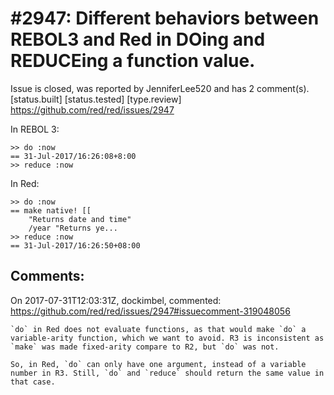 
#2947: Different behaviors between REBOL3 and Red in DOing and REDUCEing a function value.
================================================================================
Issue is closed, was reported by JenniferLee520 and has 2 comment(s).
[status.built] [status.tested] [type.review]
<https://github.com/red/red/issues/2947>

In REBOL 3:
```Red
>> do :now
== 31-Jul-2017/16:26:08+8:00
>> reduce :now
```
In Red:
```Red
>> do :now
== make native! [[
    "Returns date and time" 
    /year "Returns ye...
>> reduce :now
== 31-Jul-2017/16:26:50+08:00
```




Comments:
--------------------------------------------------------------------------------

On 2017-07-31T12:03:31Z, dockimbel, commented:
<https://github.com/red/red/issues/2947#issuecomment-319048056>

    `do` in Red does not evaluate functions, as that would make `do` a variable-arity function, which we want to avoid. R3 is inconsistent as `make` was made fixed-arity compare to R2, but `do` was not. 
    
    So, in Red, `do` can only have one argument, instead of a variable number in R3. Still, `do` and `reduce` should return the same value in that case.

